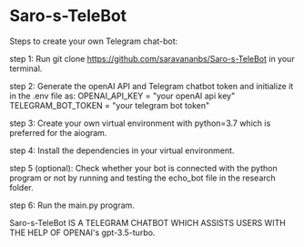 # Saro-s-TeleBot
Steps to create your own Telegram chat-bot:

step 1: Run git clone https://github.com/saravananbs/Saro-s-TeleBot in your terminal.

step 2: Generate the openAI API and Telegram chatbot token and initialize it in the .env file as:
       OPENAI_API_KEY = "your openAI api key"
       TELEGRAM_BOT_TOKEN = "your telegram bot token"

step 3: Create your own virtual environment with python=3.7 which is preferred for the aiogram.

step 4: Install the dependencies in your virtual environment.

step 5 (optional): Check whether your bot is connected with the python program or not by running and testing the echo_bot file in the research folder.

step 6: Run the main.py program.

Saro-s-TeleBot IS A TELEGRAM CHATBOT WHICH ASSISTS USERS WITH THE HELP OF OPENAI's gpt-3.5-turbo.
